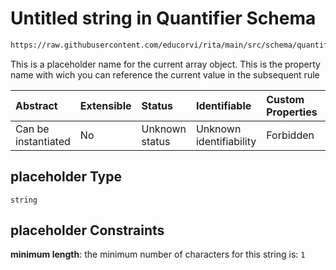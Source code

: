 # Untitled string in Quantifier Schema

```txt
https://raw.githubusercontent.com/educorvi/rita/main/src/schema/quantifier.json#/properties/placeholder
```

This is a placeholder name for the current array object. This is the property name with wich you can reference the current value in the subsequent rule

| Abstract            | Extensible | Status         | Identifiable            | Custom Properties | Additional Properties | Access Restrictions | Defined In                                                                   |
| :------------------ | :--------- | :------------- | :---------------------- | :---------------- | :-------------------- | :------------------ | :--------------------------------------------------------------------------- |
| Can be instantiated | No         | Unknown status | Unknown identifiability | Forbidden         | Allowed               | none                | [quantifier.json\*](../../src/schema/quantifier.json 'open original schema') |

## placeholder Type

`string`

## placeholder Constraints

**minimum length**: the minimum number of characters for this string is: `1`
